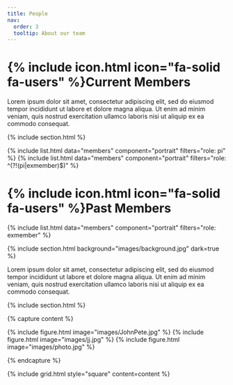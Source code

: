 ```yaml
---
title: People
nav:
  order: 3
  tooltip: About our team
---
```


# {% include icon.html icon="fa-solid fa-users" %}Current Members

Lorem ipsum dolor sit amet, consectetur adipiscing elit, sed do eiusmod tempor
incididunt ut labore et dolore magna aliqua. Ut enim ad minim veniam, quis
nostrud exercitation ullamco laboris nisi ut aliquip ex ea commodo consequat.

{% include section.html %}

{% include list.html data="members" component="portrait" filters="role: pi" %}
{% include list.html data="members" component="portrait" filters="role: ^(?!(pi|exmember)$)" %}

# {% include icon.html icon="fa-solid fa-users" %}Past Members

{% include list.html data="members" component="portrait" filters="role: exmember" %}

{% include section.html background="images/background.jpg" dark=true %}

Lorem ipsum dolor sit amet, consectetur adipiscing elit, sed do eiusmod tempor
incididunt ut labore et dolore magna aliqua. Ut enim ad minim veniam, quis
nostrud exercitation ullamco laboris nisi ut aliquip ex ea commodo consequat.

{% include section.html %}

{% capture content %}

{% include figure.html image="images/JohnPete.jpg" %}
{% include figure.html image="images/jj.jpg" %}
{% include figure.html image="images/photo.jpg" %}

{% endcapture %}

{% include grid.html style="square" content=content %}
